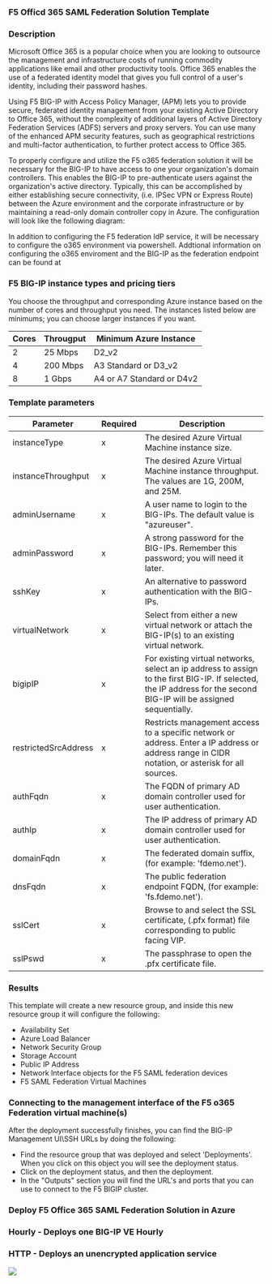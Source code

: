 ### F5 Officd 365 SAML Federation Solution Template ###

### Description ###
Microsoft Office 365 is a popular choice when you are looking to outsource the management and infrastructure costs of running commodity applications like email and other productivity tools. Office 365 enables the use of a federated identity model that gives you full control of a user's identity, including their password hashes.

Using F5 BIG-IP with Access Policy Manager, (APM) lets you to provide secure, federated identity management from your existing Active Directory to Office 365, without the complexity of additional layers of Active Directory Federation Services (ADFS) servers and proxy servers. You can use many of the enhanced APM security features, such as geographical restrictions and multi-factor authentication, to further protect access to Office 365.

To properly configure and utilize the F5 o365 federation solution it will be necessary for the BIG-IP to have access to one your organization's domain controllers.  This enables the BIG-IP to pre-authenticate users against the organization's active directory. Typically, this can be accomplished by either establishing secure connectivity, (i.e. IPSec VPN or Express Route) between the Azure environment and the corporate infrastructure or by maintaining a read-only domain controller copy in Azure. The configuration will look like the following diagram:

In addition to configuring the F5 federation IdP service, it will be necessary to configure the o365 environment via powershell.  Addtional information on configuring the o365 enviroment and the BIG-IP as the federation endpoint can be found at <a href="https://www.f5.com/pdf/deployment-guides/microsoft-office-365-idp-dg.pdf" target="_blank"></a> 

### F5 BIG-IP instance types and pricing tiers ###

You choose the throughput and corresponding Azure instance based on the number of cores and throughput you need. The instances listed below are minimums; you can choose larger instances if you want.

| Cores | Througput | Minimum Azure Instance |
| --- | --- | --- |
| 2 | 25 Mbps | D2_v2 |
| 4 | 200 Mbps | A3 Standard or D3_v2 |
| 8 | 1 Gbps | A4 or A7 Standard or D4v2 |

### Template parameters ###

| Parameter | Required | Description |
| --- | --- | --- |
| instanceType | x | The desired Azure Virtual Machine instance size. |
| instanceThroughput | x | The desired Azure Virtual Machine instance throughput. The values are 1G, 200M, and 25M. |
| adminUsername | x | A user name to login to the BIG-IPs.  The default value is "azureuser". |
| adminPassword | x | A strong password for the BIG-IPs. Remember this password; you will need it later. |
| sshKey | x | An alternative to password authentication with the BIG-IPs. |
| virtualNetwork | x | Select from either a new virtual network or attach the BIG-IP(s) to an existing virtual network. |
| bigipIP | x | For existing virtual networks, select an ip address to assign to the first BIG-IP.  If selected, the IP address for the second BIG-IP will be assigned sequentially. |
| restrictedSrcAddress | x | Restricts management access to a specific network or address. Enter a IP address or address range in CIDR notation, or asterisk for all sources. |
| authFqdn | x | The FQDN of primary AD domain controller used for user authentication. |
| authIp | x | The IP address of primary AD domain controller used for user authentication. |
| domainFqdn | x | The federated domain suffix, (for example: 'fdemo.net'). |
| dnsFqdn | x | The public federation endpoint FQDN, (for example: 'fs.fdemo.net'). |
| sslCert | x | Browse to and select the SSL certificate, (.pfx format) file corresponding to public facing VIP. |
| sslPswd | x | The passphrase to open the .pfx certificate file. |


### Results ###

This template will create a new resource group, and inside this new resource group it will configure the following:

* Availability Set
* Azure Load Balancer
* Network Security Group
* Storage Account
* Public IP Address
* Network Interface objects for the F5 SAML federation devices
* F5 SAML Federation Virtual Machines

### Connecting to the management interface of the F5 o365 Federation virtual machine(s) ###

After the deployment successfully finishes, you can find the BIG-IP Management UI\SSH URLs by doing the following: 

* Find the resource group that was deployed and select 'Deployments'.  When you click on this object you will see the deployment status.  
* Click on the deployment status, and then the deployment.  
* In the "Outputs" section you will find the URL's and ports that you can use to connect to the F5 BIGIP cluster. 


### Deploy F5 Office 365 SAML Federation Solution in Azure ###

### Hourly - Deploys one BIG-IP VE Hourly ###
### HTTP - Deploys an unencrypted application service ###
<a href="https://portal.azure.com/?pub_source=email&pub_status=success#create/f5-networks.f5-o365-federation-payg-previewf5-o365-fed-payg" target="_blank">
    <img src="http://azuredeploy.net/deploybutton.png"/>
</a>
